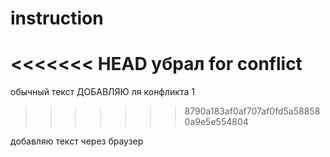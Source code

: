 # instruction 

<<<<<<< HEAD
убрал for conflict
=======
обычный текст ДОБАВЛЯЮ ля конфликта 1
>>>>>>> 8790a183af0af707af0fd5a588580a9e5e554804

добавляю текст через браузер
